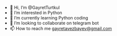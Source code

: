 - 👋 Hi, I’m @GayretTurtkul
- 👀 I’m interested in Python
- 🌱 I’m currently learning  Python coding
- 💞️ I’m looking to collaborate on telegram bot
- 📫 How to reach me gayretavezbayev@gmail.com

<!---
GayretTurtkul/GayretTurtkul is a ✨ special ✨ repository because its `README.md` (this file) appears on your GitHub profile.
You can click the Preview link to take a look at your changes.
--->
